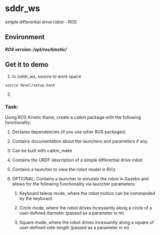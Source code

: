 # sddr_ws
simple differential drive robot - ROS

## Environment

##### ROS version: /opt/ros/kinetic/


## Get it to demo

1. In /sddr_ws, source to work space
```
source devel/setup.bash
```

2. 


### Task:

Using ROS Kinetic Kame, create a catkin package with the following functionality:

1. Declares dependencies (if you use other ROS packages)

2. Contains documentation about the launchers and parameters if any.

3. Can be built with catkin_make

4. Contains the URDF description of a simple differential drive robot

5. Contains a launcher to view the robot model in RViz

6. OPTIONAL: Contains a launcher to simulate the robot in Gazebo and allows for the following functionality via launcher parameters:

    1. Keyboard teleop mode, where the robot motion can be commanded by the keyboard.

    2. Circle mode, where the robot drives incessantly along a circle of a user-defined diameter (passed as a parameter in m)

    3. Square mode, where the robot drives incessantly along a square of user-defined side-length (passed as a parameter in m)
